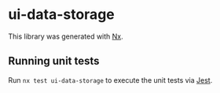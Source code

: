 # ui-data-storage

This library was generated with [Nx](https://nx.dev).

## Running unit tests

Run `nx test ui-data-storage` to execute the unit tests via [Jest](https://jestjs.io).
